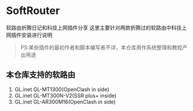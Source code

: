 # SoftRouter
软路由折腾日记和科技上网插件分享
这里主要针对两款折腾过的软路由中科技上网插件安装进行说明
> PS:某些插件的最初作者和脚本编写者不详，本仓库用作系统整理和教程产出用途

## 本仓库支持的软路由
1. GL.inet GL-MT1300(OpenClash in side)
2. GL.inet GL-MT300N-V2(SSR plus+ inside)
3. GL.inet GL-AR300M16(OpenClash in side)